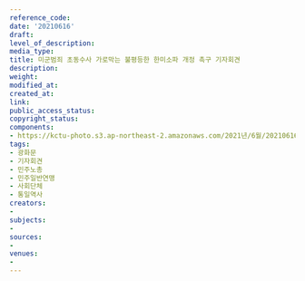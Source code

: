 ```yaml
---
reference_code: 
date: '20210616'
draft: 
level_of_description: 
media_type: 
title: 미군범죄 초동수사 가로막는 불평등한 한미소파 개정 촉구 기자회견
description: 
weight: 
modified_at: 
created_at: 
link: 
public_access_status: 
copyright_status: 
components:
- https://kctu-photo.s3.ap-northeast-2.amazonaws.com/2021년/6월/20210616-미군범죄+초동수사+가로막는+불평등한+한미소파+개정+촉구+기자회견_광화문_기자회견_민주노총_민주일반연맹_사회단체_통일역사/_1D20545.jpg
tags:
- 광화문
- 기자회견
- 민주노총
- 민주일반연맹
- 사회단체
- 통일역사
creators:
- 
subjects:
- 
sources:
- 
venues:
- 
---
```

